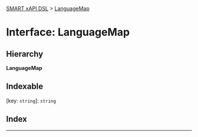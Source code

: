 [SMART xAPI DSL](../README.md) > [LanguageMap](../interfaces/languagemap.md)

# Interface: LanguageMap

## Hierarchy

**LanguageMap**

## Indexable

\[key: `string`\]:&nbsp;`string`
## Index

---

